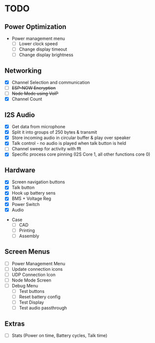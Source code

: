 # TODO

## Power Optimization
- Power management menu
  - [ ] Lower clock speed
  - [ ] Change display timeout
  - [ ] Change display brightness

## Networking
- [x] Channel Selection and communication
- [ ] ~~ESP-NOW Encryption~~
- [ ] ~~Node Mode using VoIP~~
- [x] Channel Count

## I2S Audio
- [x] Get data from microphone
- [x] Split it into groups of 250 bytes & transmit
- [x] Store incoming audio in circular buffer & play over speaker
- [x] Talk control - no audio is played when talk button is held
- [ ] Channel sweep for activity with fft
- [x] Specific process core pinning (I2S Core 1, all other functions core 0) 

## Hardware
- [x] Screen navigation buttons
- [x] Talk button
- [x] Hook up battery sens
- [x] BMS + Voltage Reg
- [x] Power Switch
- [x] Audio
- Case
  - [ ] CAD
  - [ ] Printing
  - [ ] Assembly

## Screen Menus
- [ ] Power Management Menu
- [ ] Update connection icons
- [ ] UDP Connection Icon
- [ ] Node Mode Screen
- [ ] Debug Menu  
  - [ ] Test buttons
  - [ ] Reset battery config
  - [ ] Test Display
  - [ ] Test audio passthrough

## Extras
- [ ] Stats (Power on time, Battery cycles, Talk time)
